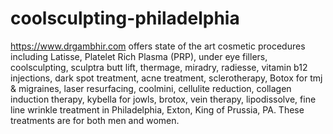 # coolsculpting-philadelphia
https://www.drgambhir.com offers state of the art cosmetic procedures including Latisse, Platelet Rich Plasma (PRP), under eye fillers,  coolsculpting, sculptra butt lift, thermage, miradry, radiesse, vitamin b12 injections, dark spot treatment, acne treatment, sclerotherapy, Botox for tmj &amp; migraines, laser resurfacing, coolmini, cellulite reduction, collagen induction therapy, kybella for jowls, brotox, vein therapy, lipodissolve, fine line wrinkle treatment in Philadelphia, Exton, King of Prussia, PA. These treatments are for both men and women.

